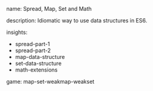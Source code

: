 name: Spread, Map, Set and Math

description: Idiomatic way to use data structures in ES6.

insights:
  - spread-part-1
  - spread-part-2
  - map-data-structure
  - set-data-structure
  - math-extensions

game: map-set-weakmap-weakset